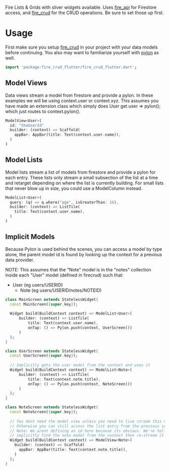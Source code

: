 Fire Lists & Grids with sliver widgets available. Uses [fire_api](https://pub.dev/packages/fire_api) for Firestore access, and [fire_crud](https://pub.dev/packages/fire_crud) for the CRUD operations. Be sure to set those up first.

# Usage
First make sure you setup [fire_crud](https://pub.dev/packages/fire_crud) in your project with your data models before continuing. You also may want to familiarize yourself with [pylon](https://pub.dev/packages/pylon) as well.

```dart
import 'package:fire_crud_flutter/fire_crud_flutter.dart';
```

## Model Views
Data views stream a model from firestore and provide a pylon. In these examples we will be using context.user or context.xyz. This assumes you have made an extension class which simply does User get user => pylon<User>(); which just routes to context.pylon<T>().
```dart
ModelView<User>(
  id: "theUserId"
  builder: (context) => Scaffold(
    appBar: AppBar(title: Text(context.user.name)),
  )
)
```

## Model Lists
Model lists stream a list of models from firestore and provide a pylon for each entry. These lists only stream a small subsection of the list at a time and retarget depending on where the list is currently building. For small lists that never blow up in size, you could use a ModelColumn instead. 

```dart
ModelList<User>(
  query: (q) => q.where("age", isGreaterThan: 18),
  builder: (context) => ListTile(
    title: Text(context.user.name),
  )
)
```

## Implicit Models
Because Pylon is used behind the scenes, you can access a model by type alone, the parent model id is found by looking up the context for a previous data provider.

NOTE: This assumes that the "Note" model is in the "notes" collection inside each "User" model (defined in firecrud) such that: 
* User  (eg users/USERID)
  * Note (eg users/USERID/notes/NOTEID)

```dart
class MainScreen extends StatelessWidget{
  const MainScreen({super.key});
  
  Widget build(BuildContext context) => ModelList<User>(
      builder: (context) => ListTile(
          title: Text(context.user.name),
          onTap: () => Pylon.push(context, UserScreen())
      )
  );
}

class UserScreen extends StatelessWidget{
  const UserScreen({super.key});
  
  // Implicitly gets the user model from the context and uses it
  Widget build(BuildContext context) => ModelList<Note>(
      builder: (context) => ListTile(
          title: Text(context.note.title),
          onTap: () => Pylon.push(context, NoteScreen())
      )
  );
}

class NoteScreen extends StatelessWidget{
  const NoteScreen({super.key});
  
  // You dont need the model view unless you need to live stream this note
  // Otherwise you can still access the list entry from the previous screen unchanged
  // Note: We arent defining an id here because its obvious. We're telling ModelView to
  // implicitly find the note model from the context then re-stream it to get updates.
  Widget build(BuildContext context) => ModelView<Note>(
    builder: (context) => Scaffold(
      appBar: AppBar(title: Text(context.note.title)),
    )
  );
}
```